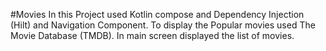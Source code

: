 #Movies
In this Project used Kotlin compose and Dependency Injection (Hilt) and Navigation Component. To display the Popular movies used The Movie Database (TMDB). In main screen displayed the list of movies.
